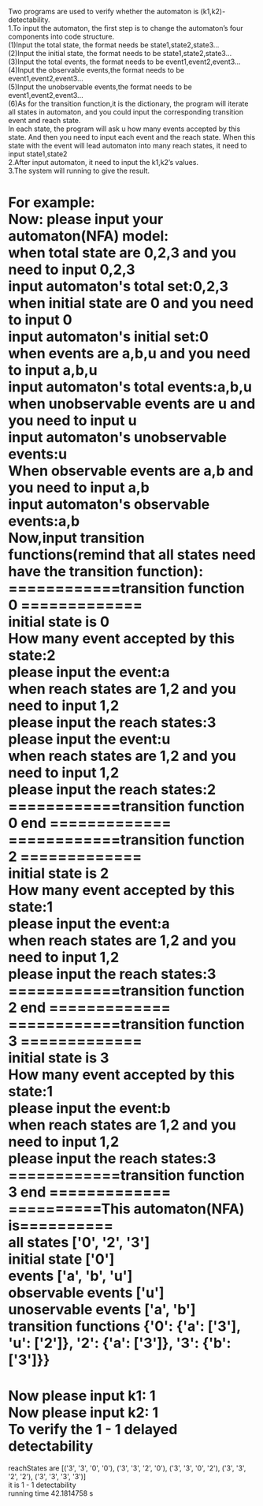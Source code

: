 Two programs are used to verify whether the automaton is (k1,k2)-detectability.  
1.To input the automaton, the first step is to change the automaton’s four components into code structure.  
(1)Input the total state, the format needs be state1,state2,state3...  
(2)Input the initial state, the format needs to be state1,state2,state3...  
(3)Input the total events, the format needs to be event1,event2,event3...  
(4)Input the observable events,the format needs to be event1,event2,event3...  
(5)Input the unobservable events,the format needs to be event1,event2,event3...  
(6)As for the transition function,it is the dictionary, the program will iterate all states in automaton, and you could input the corresponding transition event and reach state.  
In each state, the program will ask u how many events accepted by this state. And then you need to input each event and the reach state. When this state with the event will lead automaton into many reach states, it need to input state1,state2  
2.After input automaton, it need to input the k1,k2’s values.  
3.The system will running to give the result.  

For example:  
Now: please input your automaton(NFA) model:  
when total state are 0,2,3 and you need to input 0,2,3  
input automaton's total set:0,2,3  
when initial state are 0 and you need to input 0  
input automaton's initial set:0  
when events are a,b,u and you need to input a,b,u  
input automaton's total events:a,b,u  
when unobservable events are u and you need to input u  
input automaton's unobservable events:u  
When observable events are a,b and you need to input a,b  
input automaton's observable events:a,b  
Now,input transition functions(remind that all states need have the transition function):  
============transition function  0  =============  
initial state is 0  
How many event accepted by this state:2  
please input the event:a  
when reach states are 1,2 and you need to input 1,2  
please input the reach states:3  
please input the event:u  
when reach states are 1,2 and you need to input 1,2  
please input the reach states:2  
============transition function 0  end =============  
============transition function  2  =============  
initial state is 2  
How many event accepted by this state:1  
please input the event:a  
when reach states are 1,2 and you need to input 1,2  
please input the reach states:3  
============transition function 2  end =============  
============transition function  3  =============  
initial state is 3  
How many event accepted by this state:1  
please input the event:b  
when reach states are 1,2 and you need to input 1,2  
please input the reach states:3  
============transition function 3  end =============  
==========This automaton(NFA) is==========   
all states ['0', '2', '3']  
initial state ['0']  
events ['a', 'b', 'u']  
observable events ['u']  
unoservable events ['a', 'b']  
transition functions {'0': {'a': ['3'], 'u': ['2']}, '2': {'a': ['3']}, '3': {'b': ['3']}}  
=============================================   
Now please input k1: 1  
Now please input k2: 1  
To verify the 1 - 1  delayed detectability  
=============================================  
reachStates are [('3', '3', '0', '0'), ('3', '3', '2', '0'), ('3', '3', '0', '2'), ('3', '3', '2', '2'), ('3', '3', '3', '3')]  
it is 1 - 1 detectability  
running time 42.1814758 s  
